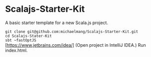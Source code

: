 # Scalajs-Starter-Kit
A basic starter template for a new Scala.js project.

```git clone git@github.com:michaelmang/Scalajs-Starter-Kit.git``` <br/>
```cd Scalajs-Stater-Kit``` <br/>
```sbt ~fastOptJS``` <br/>
[https://www.jetbrains.com/idea/] (Open project in IntelliJ IDEA.)
Run index.html.
